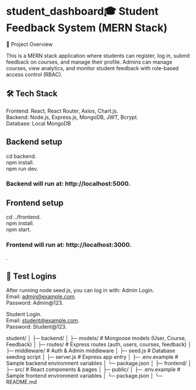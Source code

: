 # student_dashboard🎓 Student Feedback System (MERN Stack)
📌 Project Overview

This is a MERN stack application where students can register, log in, submit feedback on courses, and manage their profile.
Admins can manage courses, view analytics, and monitor student feedback with role-based access control (RBAC).

## 🛠️ Tech Stack
Frontend: React, React Router, Axios, Chart.js.  
Backend: Node.js, Express.js, MongoDB, JWT, Bcrypt.  
Database: Local MongoDB

## Backend setup
cd backend.  
npm install.  
npm run dev.  
### Backend will run at: http://localhost:5000.  

## Frontend setup
cd ../frontend.  
npm install.  
npm start.  
### Frontend will run at: http://localhost:3000.  

.

## 🔑 Test Logins
After running node seed.js, you can log in with:
Admin Login.  
Email: admin@example.com.  
Password: Admin@123.  

Student Login.  
Email: student@example.com.  
Password: Student@123.  

student/
│
├─ backend/
│   ├─ models/         # Mongoose models (User, Course, Feedback)
│   ├─ routes/         # Express routes (auth, users, courses, feedback)
│   ├─ middleware/     # Auth & Admin middleware
│   ├─ seed.js         # Database seeding script
│   ├─ server.js       # Express app entry
│   ├─ .env.example    # Sample backend environment variables
│   └─ package.json
│
├─ frontend/
│   ├─ src/            # React components & pages
│   ├─ public/
│   ├─ .env.example    # Sample frontend environment variables
│   └─ package.json
│
└─ README.md
